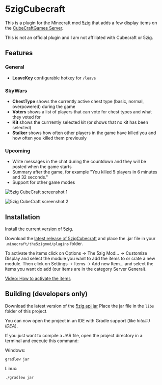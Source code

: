 # 5zigCubecraft

This is a plugin for the Minecraft mod [5zig](http://5zig.net/) that adds a few
display items on the [CubeCraftGames Server](https://www.cubecraft.net/).

This is not an official plugin and I am not affiliated with Cubecraft or 5zig.

## Features

### General

* **LeaveKey** configurable hotkey for `/leave`

### SkyWars

* **ChestType** shows the currently active chest type (basic, normal, overpowered) during the game
* **Voters** shows a list of players that can vote for chest types and what they voted for
* **Kit** shows the currrently selected kit (or shows that no kit has been selected)
* **Stalker** shows how often other players in the game have killed you and how often you killed them previously

### Upcoming

* Write messages in the chat during the countdown and they will be posted when the game starts
* Summary after the game, for example "You killed 5 players in 6 minutes and 32 seconds."
* Support for other game modes

![5zig CubeCraft screenshot 1](https://raw.githubusercontent.com/nullEuro/5zigCubecraft/master/docs/screenshots/5zigCubecraft1.png)

![5zig CubeCraft screenshot 2](https://raw.githubusercontent.com/nullEuro/5zigCubecraft/master/docs/screenshots/5zigCubecraft1.png)

## Installation

Install the [current version of 5zig](http://5zig.net/downloads).

Download the [latest release of 5zigCubecraft](https://github.com/nullEuro/5zigCubecraft/releases) and place the .jar file in your `.minecraft/the5zigmod/plugins` folder.

To activate the items click on Options -> The 5zig Mod... -> Customize Display and select the module you want to add the items to or crate a new module.
Then click on Settings -> Items -> Add new Item... and select the items you want do add (our items are in the category Server General).

[Video: How to activate the items](https://www.youtube.com/watch?v=72-4OYyKLl8)


## Building (developers only)
Download the latest version of the [5zig api jar](https://github.com/5zig/The-5zig-API/releases)
Place the jar file in the `libs` folder of this project.

You can now open the project in an IDE with Gradle support (like _IntelliJ IDEA_).

If you just want to compile a JAR file, open the project directory in
a terminal and execute this command:

Windows:

    gradlew jar

Linux:

    ./gradlew jar
